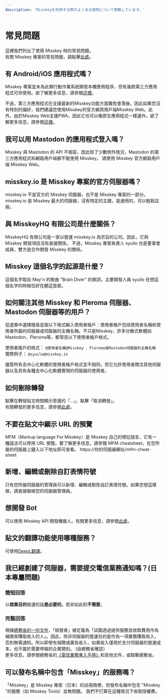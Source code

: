 ```yaml
---
description: 'Misskeyを利用する際のよくある質問について掲載しています。'
---
```


# 常見問題
這裡我們列出了使用 Misskey 時的常見問題。<br>
有關 Misskey 專案的常見問題，請點擊[此處](./misskey.html#常見問題)。

## 有 Android/iOS 應用程式嗎？
Misskey 專案並未為此類行動作業系統開發本機應用程序，但有幾款第三方應用程式可供使用。欲了解更多信息，請參閱[這裡](./apps)。<br>

不過，第三方應用程式在支援最新的Misskey功能方面難免會落後，因此如果您沒有特別的偏好，我們建議您使用Misskey的官方網頁用戶端Misskey Web。此外，由於Misskey Web支援PWA，因此它也可以像原生應用程式一樣運作。欲了解更多信息，請參閱[這裡](todo)。

## 我可以用 Mastodon 的應用程式登入嗎？
Misskey 與 Mastodon 的 API 不相容，因此除了少數例外情況，Mastodon 的第三方應用程式和網路用戶端都不能使用 Misskey。
請使用 Misskey 官方網路用戶端 Misskey Web。

## misskey.io 是 Misskey 專案的官方伺服器嗎？
misskey.io 不是官方的 Misskey 伺服器，也不是 Misskey 專案的一部分。 misskey.io 是 Misskey 最大的伺服器，沒有特定的主題，是通用的，可以輕鬆註冊。

## 與 MisskeyHQ 有限公司是什麼關係？
MisskeyHQ 有限公司是一家以營運 misskey.io 為宗旨的公司。因此，它與 Misskey 開發項目沒有直接關係。
不過，Misskey 專案負責人 syuilo 也是董事會成員，雙方是合作開發 Misskey 的關係。

## Misskey 這個名字的起源是什麼？
這個名字取自 May'n 的歌曲 "Brain Diver" 的歌詞，主要開發人員 syuilo 在想這個名字的時候恰好在聽這首歌。

## 如何關注其他 Misskey 和 Pleroma 伺服器、Mastodon 伺服器等的用戶？
從選單中選擇搜尋並按以下格式輸入使用者帳戶：使用者帳戶包括使用者名稱和使用者所屬的伺服器或伺服器的主機名稱。不只是Misskey，許多分散式軟體如Mastodon、Pleroma等，都常見以下使用者帳戶格式。<br>

使用者帳戶的格式： `@使用者名稱@Misskey 、Pleroma或Mastodon伺服器的主機名稱`<br>
實際例子： `@syuilo@misskey.io`<br>

儘管所有去中心化軟體的使用者帳戶格式並不相同，但它允許使用者關注其他伺服器以及具有各種去中心化軟體實現的伺服器的使用者。

## 如何刪除轉發
點擊在轉發貼文時間顯示旁邊的「...」，點擊「取消轉發」。<br>
有關轉發的更多信息，請參閱[此處](../docs/features/note.html#renote)。

## 不要在貼文中顯示 URL 的預覽
MFM（Markup language For Misskey）是 Misskey 自己的標記語言，它有一種語法可以停用 URL 預覽。要了解更多信息，請參閱 MFM cheatsheet，在您所屬的伺服器上鍵入以下地址即可查看。 https://你的伺服器網址/mfm-cheat-sheet

## 新增、編輯或刪除自訂表情符號
只有您所屬伺服器的管理員可以新增、編輯或刪除自訂表情符號。如果您想這樣做，請直接聯絡您的伺服器管理員。

## 想開發 Bot
可以使用 Misskey API 開發機器人。有關更多信息，請參閱[此處](../docs/api)。

## 貼文的翻譯功能使用哪種服務？
可使用[DeepL翻譯](https://www.deepl.com/)。

## 我已經創建了伺服器，需要提交電信業務通知嗎？(日本專屬問題)
### 簡短回答
以**商業目的**營運的話**是必要的**。若非如此則**不需要**。

### 完整回答
根據[總務省的一份文件](https://www.soumu.go.jp/main_content/000477428.pdf)，「經營者」被定義為「試圖透過提供服務並收取費用作為補償來賺取收入的人」。因此，除非伺服器的營運目的是作為一項業務賺取收入，否則無需通知。所以即使有捐贈或廣告收入，如果收入僅用於支付伺服器的營運成本，也不屬於需要申報的企業類別。 (由總務省確認）<br>
更多信息，請參閱總務省的[《電信業務準入手冊》](https://www.soumu.go.jp/main_content/000477428.pdf)和其他文件，或聯繫總務省。

## 可以發布名稱中包含「Misskey」的服務嗎？
「Misskey」是 Misskey 專案（日本）的註冊商標，但發布名稱中包含 "Misskey "的服務（如 Misskey Tools）並無問題。
我們不打算在這種情況下收取授權費。
